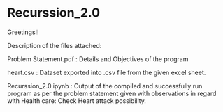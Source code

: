 # Recurssion_2.0

Greetings!!

Description of the files attached:

Problem Statement.pdf : Details and Objectives of the program

heart.csv : Dataset exported into .csv file from the given excel sheet.

Recurssion_2.0.ipynb : Output of the compiled and successfully run program as per the problem statement given with observations in regard with Health care: Check Heart attack possibility.
